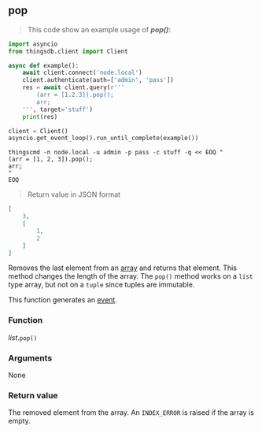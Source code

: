 ## pop

> This code show an example usage of ***pop()***:

```python
import asyncio
from thingsdb.client import Client

async def example():
    await client.connect('node.local')
    client.authenticate(auth=['admin', 'pass'])
    res = await client.query(r'''
        (arr = [1.2.3]).pop();
        arr;
    ''', target='stuff')
    print(res)

client = Client()
asyncio.get_event_loop().run_until_complete(example())
```

```shell
thingscmd -n node.local -u admin -p pass -c stuff -q << EOQ "
(arr = [1, 2, 3]).pop();
arr;
"
EOQ
```

> Return value in JSON format

```json
[
    3,
    [
        1,
        2
    ]
]
```

Removes the last element from an [array](#array-type) and returns that element.
This method changes the length of the array. The `pop()` method works
on a `list` type array, but not on a `tuple` since tuples are immutable.

This function generates an [event](#events).

### Function
*list*.`pop()`

### Arguments
None

### Return value
The removed element from the array. An `INDEX_ERROR` is raised if the array is empty.